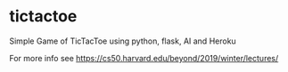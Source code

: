 # tictactoe
Simple Game of TicTacToe using python, flask, AI and Heroku


For more info see https://cs50.harvard.edu/beyond/2019/winter/lectures/


